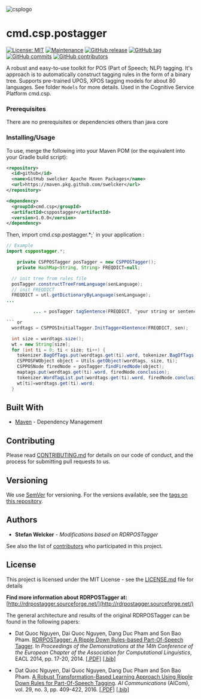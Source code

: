 ![csplogo](https://user-images.githubusercontent.com/12301571/67168219-4d618900-f3a2-11e9-9460-b79eff997c35.PNG)

# cmd.csp.postagger
[![License: MIT](https://img.shields.io/badge/License-MIT-yellow.svg)](https://opensource.org/licenses/MIT)
[![Maintenance](https://img.shields.io/badge/Maintained%3F-yes-green.svg)](https://GitHub.com/swelcker/cmd.csp.postagger/graphs/commit-activity)
[![GitHub release](https://img.shields.io/github/release/swelcker/cmd.csp.postagger.svg)](https://GitHub.com/swelcker/cmd.csp.postagger/releases/)
[![GitHub tag](https://img.shields.io/github/tag/swelcker/cmd.csp.postagger.svg)](https://GitHub.com/swelcker/cmd.csp.postagger/tags/)
[![GitHub commits](https://img.shields.io/github/commits-since/swelcker/cmd.csp.postagger/master.svg)](https://GitHub.com/swelcker/cmd.csp.postagger/commit/)
[![GitHub contributors](https://img.shields.io/github/contributors/swelcker/cmd.csp.postagger.svg)](https://GitHub.com/swelcker/cmd.csp.postagger/graphs/contributors/)

A robust and easy-to-use toolkit for POS (Part of Speech; NLP) tagging. It's approach is to automatically construct tagging rules in the form of a binary tree.
Supports pre-trained UPOS, XPOS tagging models for about 80 languages. See folder `Models` for more details.
Used in the Cognitive Service Platform cmd.csp.


### Prerequisites

There are no prerequisites or dependencies others than java core

### Installing/Usage

To use, merge the following into your Maven POM (or the equivalent into your Gradle build script):

```xml
<repository>
  <id>github</id>
  <name>GitHub swelcker Apache Maven Packages</name>
  <url>https://maven.pkg.github.com/swelcker</url>
</repository>

<dependency>
  <groupId>cmd.csp</groupId>
  <artifactId>csppostagger</artifactId>
  <version>1.0.0</version>
</dependency>
```

Then, import cmd.csp.postagger.*;` in your application :

```java
// Example
import csppostagger.*;

	private CSPPOSTagger posTagger = new CSPPOSTagger();
	private HashMap<String, String> FREQDICT=null;

  // init tree from rules file
  posTagger.constructTreeFromLanguage(senLanguage);
  // init FREQDICT
  FREQDICT = utl.getDictionaryByLanguage(senLanguage);
...

          ... = posTagger.tagSentence(FREQDICT, 'your string or sentence");

``` or
  wordtags = CSPPOSInitialTagger.InitTagger4Sentence(FREQDICT, sen);

  int size = wordtags.size();
  wt = new String[size];
  for (int ti = 0; ti < size; ti++) {
    tokenizer.BagOfTags.put(wordtags.get(ti).word, tokenizer.BagOfTags.getInteger(wordtags.get(ti).word, 0)+1);
    CSPPOSFWObject object = Utils.getObject(wordtags, size, ti);
    CSPPOSNode firedNode = posTagger.findFiredNode(object);
    maptags.put(wordtags.get(ti).word, firedNode.conclusion);
    tokenizer.WordTagList.put(wordtags.get(ti).word, firedNode.conclusion);
    wt[ti]=wordtags.get(ti).word;
  }
```

## Built With

* [Maven](https://maven.apache.org/) - Dependency Management


## Contributing

Please read [CONTRIBUTING.md](https://gist.github.com/PurpleBooth/b24679402957c63ec426) for details on our code of conduct, and the process for submitting pull requests to us.

## Versioning

We use [SemVer](http://semver.org/) for versioning. For the versions available, see the [tags on this repository](https://github.com/swelcker/cmd.csp.stemmer/tags). 

## Authors

* **Stefan Welcker** - *Modifications based on RDRPOSTagger* 

See also the list of [contributors](https://github.com/swelcker/cmd.csp.stemmer/contributors) who participated in this project.

## License

This project is licensed under the MIT License - see the [LICENSE.md](LICENSE.md) file for details

**Find more information about RDRPOSTagger at:** [http://rdrpostagger.sourceforge.net/](http://rdrpostagger.sourceforge.net/)

The general architecture and results of the original RDRPOSTagger can be found in the following papers:

- Dat Quoc Nguyen, Dai Quoc Nguyen, Dang Duc Pham and Son Bao Pham. [RDRPOSTagger: A Ripple Down Rules-based Part-Of-Speech Tagger](http://www.aclweb.org/anthology/E14-2005). In *Proceedings of the Demonstrations at the 14th Conference of the European Chapter of the Association for Computational Linguistics*, EACL 2014, pp. 17-20, 2014. [[.PDF]](http://www.aclweb.org/anthology/E14-2005) [[.bib]](http://www.aclweb.org/anthology/E14-2005.bib)

- Dat Quoc Nguyen, Dai Quoc Nguyen, Dang Duc Pham and Son Bao Pham. [A Robust Transformation-Based Learning Approach Using Ripple Down Rules for Part-Of-Speech Tagging](http://content.iospress.com/articles/ai-communications/aic698). *AI Communications* (AICom), vol. 29, no. 3, pp. 409-422, 2016. [[.PDF]](http://arxiv.org/pdf/1412.4021.pdf) [[.bib]](http://rdrpostagger.sourceforge.net/AICom.bib)
